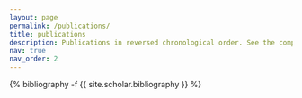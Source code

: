 ```yaml
---
layout: page
permalink: /publications/
title: publications
description: Publications in reversed chronological order. See the complete overview in [cv](cv.md).
nav: true
nav_order: 2
---
```

<!-- _pages/publications.md -->
<div class="publications">

{% bibliography -f {{ site.scholar.bibliography }} %}

</div>
